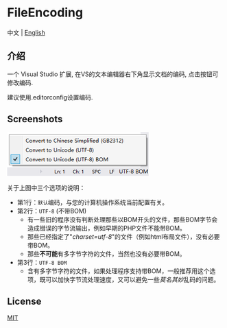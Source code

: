 ﻿# FileEncoding

中文 | [English](./README.md)

## 介绍
一个 Visual Studio 扩展, 在VS的文本编辑器右下角显示文档的编码, 点击按钮可修改编码.

建议使用.editorconfig设置编码.

## Screenshots

![Preview](docs/screenshots/Preview.png?raw=true "Preview")

关于上图中三个选项的说明：
- 第1行：`默认`编码，与您的计算机操作系统当前配置有关。
- 第2行：`UTF-8` (不带BOM)
    - 有一些旧的程序没有判断处理那些以BOM开头的文件，那些BOM字节会造成错误的字节流输出，例如早期的PHP文件不能带BOM。
    - 那些已经指定了"*charset=utf-8*"的文件（例如html布局文件），没有必要带BOM。
    - 那些**不可能**有多字节字符的文件，当然也没有必要带BOM。
- 第3行：`UTF-8 BOM`
    - 含有多字节字符的文件，如果处理程序支持带BOM，一般推荐用这个选项，既可以加快字节流处理速度，又可以避免一些*莫名其妙*乱码的问题。

## License
[MIT](LICENSE.txt)